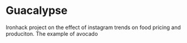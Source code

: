 # Guacalypse
Ironhack project on the effect of instagram trends on food pricing and produciton. The example of avocado
